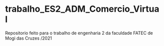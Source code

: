 # trabalho_ES2_ADM_Comercio_Virtual
Repositorio feito para o trabalho de engenharia 2 da faculdade FATEC de Mogi das Cruzes /2021 
